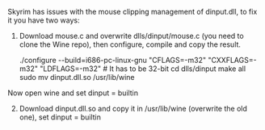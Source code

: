 Skyrim has issues with the mouse clipping management of dinput.dll, to fix it you have two ways:
1) Download mouse.c and overwrite dlls/dinput/mouse.c (you need to clone the Wine repo), then configure, compile and copy the result.
	
	./configure --build=i686-pc-linux-gnu "CFLAGS=-m32" "CXXFLAGS=-m32" "LDFLAGS=-m32" # It has to be 32-bit
	cd dlls/dinput
	make all
	sudo mv dinput.dll.so /usr/lib/wine

Now open wine and set dinput = builtin

2) Download dinput.dll.so and copy it in /usr/lib/wine (overwrite the old one), set dinput = builtin

